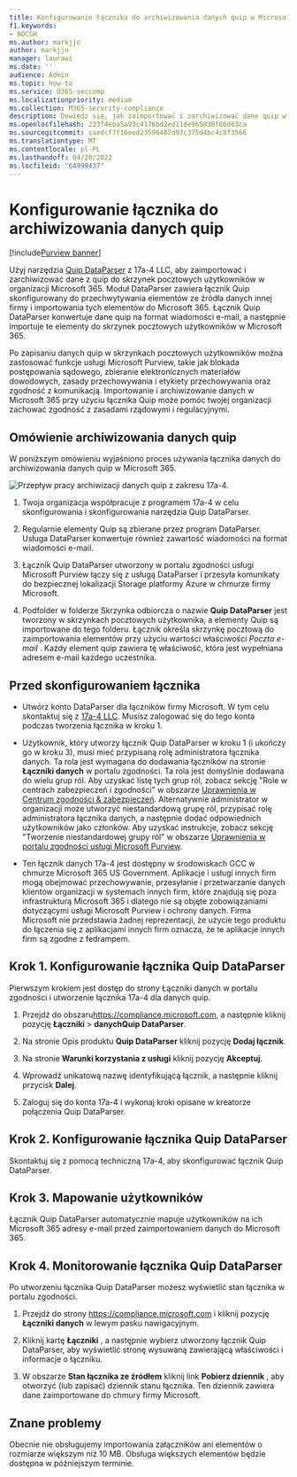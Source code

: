 ```yaml
---
title: Konfigurowanie łącznika do archiwizowania danych quip w Microsoft 365
f1.keywords:
- NOCSH
ms.author: markjjo
author: markjjo
manager: laurawi
ms.date: ''
audience: Admin
ms.topic: how-to
ms.service: O365-seccomp
ms.localizationpriority: medium
ms.collection: M365-security-compliance
description: Dowiedz się, jak zaimportować i zarchiwizować dane quip w Microsoft 365 za pomocą łącznika 17a-4 Quip DataParser.
ms.openlocfilehash: 233f4eba5a93c4176bd2ed11de965030f66d63ca
ms.sourcegitcommit: caedcf7f16eed23596487d97c375d4bc4c8f3566
ms.translationtype: MT
ms.contentlocale: pl-PL
ms.lasthandoff: 04/20/2022
ms.locfileid: "64999437"
---
```

# <a name="set-up-a-connector-to-archive-quip-data"></a>Konfigurowanie łącznika do archiwizowania danych quip

[!include[Purview banner](../includes/purview-rebrand-banner.md)]

Użyj narzędzia [Quip DataParser](https://www.17a-4.com/quip-dataparser/) z 17a-4 LLC, aby zaimportować i zarchiwizować dane z quip do skrzynek pocztowych użytkowników w organizacji Microsoft 365. Moduł DataParser zawiera łącznik Quip skonfigurowany do przechwytywania elementów ze źródła danych innej firmy i importowania tych elementów do Microsoft 365. Łącznik Quip DataParser konwertuje dane quip na format wiadomości e-mail, a następnie importuje te elementy do skrzynek pocztowych użytkowników w Microsoft 365.

Po zapisaniu danych quip w skrzynkach pocztowych użytkowników można zastosować funkcje usługi Microsoft Purview, takie jak blokada postępowania sądowego, zbieranie elektronicznych materiałów dowodowych, zasady przechowywania i etykiety przechowywania oraz zgodność z komunikacją. Importowanie i archiwizowanie danych w Microsoft 365 przy użyciu łącznika Quip może pomóc twojej organizacji zachować zgodność z zasadami rządowymi i regulacyjnymi.

## <a name="overview-of-archiving-quip-data"></a>Omówienie archiwizowania danych quip

W poniższym omówieniu wyjaśniono proces używania łącznika danych do archiwizowania danych quip w Microsoft 365.

![Przepływ pracy archiwizacji danych quip z zakresu 17a-4.](../media/QuipDataParserConnectorWorkflow.png)

1. Twoja organizacja współpracuje z programem 17a-4 w celu skonfigurowania i skonfigurowania narzędzia Quip DataParser.

2. Regularnie elementy Quip są zbierane przez program DataParser. Usługa DataParser konwertuje również zawartość wiadomości na format wiadomości e-mail.

3. Łącznik Quip DataParser utworzony w portalu zgodności usługi Microsoft Purview łączy się z usługą DataParser i przesyła komunikaty do bezpiecznej lokalizacji Storage platformy Azure w chmurze firmy Microsoft.

4. Podfolder w folderze Skrzynka odbiorcza o nazwie **Quip DataParser** jest tworzony w skrzynkach pocztowych użytkownika, a elementy Quip są importowane do tego folderu. Łącznik określa skrzynkę pocztową do zaimportowania elementów przy użyciu wartości właściwości *Poczta e-mail* . Każdy element quip zawiera tę właściwość, która jest wypełniana adresem e-mail każdego uczestnika.

## <a name="before-you-set-up-a-connector"></a>Przed skonfigurowaniem łącznika

- Utwórz konto DataParser dla łączników firmy Microsoft. W tym celu skontaktuj się z [17a-4 LLC](https://www.17a-4.com/contact/). Musisz zalogować się do tego konta podczas tworzenia łącznika w kroku 1.

- Użytkownik, który utworzy łącznik Quip DataParser w kroku 1 (i ukończy go w kroku 3), musi mieć przypisaną rolę administratora łącznika danych. Ta rola jest wymagana do dodawania łączników na stronie **Łączniki danych** w portalu zgodności. Ta rola jest domyślnie dodawana do wielu grup ról. Aby uzyskać listę tych grup ról, zobacz sekcję "Role w centrach zabezpieczeń i zgodności" w obszarze [Uprawnienia w Centrum zgodności & zabezpieczeń](../security/office-365-security/permissions-in-the-security-and-compliance-center.md#roles-in-the-security--compliance-center). Alternatywnie administrator w organizacji może utworzyć niestandardową grupę ról, przypisać rolę administratora łącznika danych, a następnie dodać odpowiednich użytkowników jako członków. Aby uzyskać instrukcje, zobacz sekcję "Tworzenie niestandardowej grupy ról" w obszarze [Uprawnienia w portalu zgodności usługi Microsoft Purview](microsoft-365-compliance-center-permissions.md#create-a-custom-role-group).

- Ten łącznik danych 17a-4 jest dostępny w środowiskach GCC w chmurze Microsoft 365 US Government. Aplikacje i usługi innych firm mogą obejmować przechowywanie, przesyłanie i przetwarzanie danych klientów organizacji w systemach innych firm, które znajdują się poza infrastrukturą Microsoft 365 i dlatego nie są objęte zobowiązaniami dotyczącymi usługi Microsoft Purview i ochrony danych. Firma Microsoft nie przedstawia żadnej reprezentacji, że użycie tego produktu do łączenia się z aplikacjami innych firm oznacza, że te aplikacje innych firm są zgodne z fedrampem.

## <a name="step-1-set-up-a-quip-dataparser-connector"></a>Krok 1. Konfigurowanie łącznika Quip DataParser

Pierwszym krokiem jest dostęp do strony Łączniki danych w portalu zgodności i utworzenie łącznika 17a-4 dla danych quip.

1. Przejdź do obszaru<https://compliance.microsoft.com>, a następnie kliknij pozycję **Łączniki** >  **danychQuip DataParser**.

2. Na stronie Opis produktu **Quip DataParser** kliknij pozycję **Dodaj łącznik**.

3. Na stronie **Warunki korzystania z usługi** kliknij pozycję **Akceptuj**.

4. Wprowadź unikatową nazwę identyfikującą łącznik, a następnie kliknij przycisk **Dalej**.

5. Zaloguj się do konta 17a-4 i wykonaj kroki opisane w kreatorze połączenia Quip DataParser.

## <a name="step-2-configure-the-quip-dataparser-connector"></a>Krok 2. Konfigurowanie łącznika Quip DataParser

Skontaktuj się z pomocą techniczną 17a-4, aby skonfigurować łącznik Quip DataParser.

## <a name="step-3-map-users"></a>Krok 3. Mapowanie użytkowników

Łącznik Quip DataParser automatycznie mapuje użytkowników na ich Microsoft 365 adresy e-mail przed zaimportowaniem danych do Microsoft 365.

## <a name="step-4-monitor-the-quip-dataparser-connector"></a>Krok 4. Monitorowanie łącznika Quip DataParser

Po utworzeniu łącznika Quip DataParser możesz wyświetlić stan łącznika w portalu zgodności.

1. Przejdź do strony <https://compliance.microsoft.com> i kliknij pozycję **Łączniki danych** w lewym pasku nawigacyjnym.

2. Kliknij kartę **Łączniki** , a następnie wybierz utworzony łącznik Quip DataParser, aby wyświetlić stronę wysuwaną zawierającą właściwości i informacje o łączniku.

3. W obszarze **Stan łącznika ze źródłem** kliknij link **Pobierz dziennik** , aby otworzyć (lub zapisać) dziennik stanu łącznika. Ten dziennik zawiera dane zaimportowane do chmury firmy Microsoft.

## <a name="known-issues"></a>Znane problemy

Obecnie nie obsługujemy importowania załączników ani elementów o rozmiarze większym niż 10 MB. Obsługa większych elementów będzie dostępna w późniejszym terminie.
